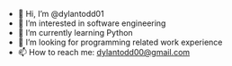 - 👋 Hi, I’m @dylantodd01
- 👀 I’m interested in software engineering
- 🌱 I’m currently learning Python
- 💞️ I’m looking for programming related work experience
- 📫 How to reach me: dylantodd00@gmail.com

<!---
dylantodd01/dylantodd01 is a ✨ special ✨ repository because its `README.md` (this file) appears on your GitHub profile.
You can click the Preview link to take a look at your changes.
--->
